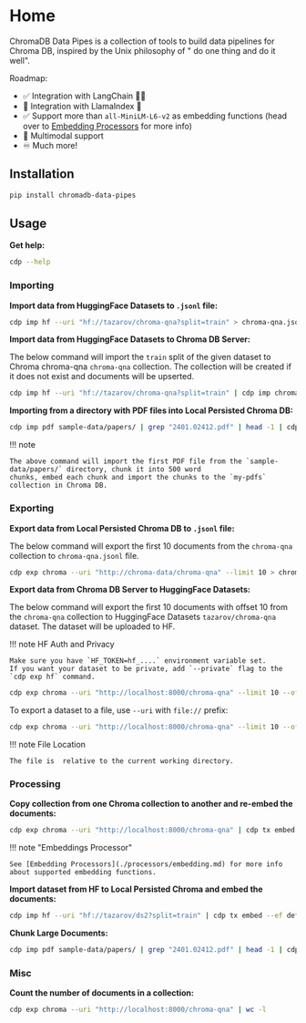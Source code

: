 # Home

ChromaDB Data Pipes is a collection of tools to build data pipelines for Chroma DB, inspired by the Unix philosophy of "
do one thing and do it well".

Roadmap:

- ✅ Integration with LangChain 🦜🔗
- 🚫 Integration with LlamaIndex 🦙
- ✅ Support more than `all-MiniLM-L6-v2` as embedding functions (head over
  to [Embedding Processors](./processors/embedding.md) for more info)
- 🚫 Multimodal support
- ♾️ Much more!

## Installation

```bash
pip install chromadb-data-pipes
```

## Usage

**Get help:**

```bash
cdp --help
```

### Importing

**Import data from HuggingFace Datasets to `.jsonl` file:**

```bash
cdp imp hf --uri "hf://tazarov/chroma-qna?split=train" > chroma-qna.jsonl
```

**Import data from HuggingFace Datasets to Chroma DB Server:**

The below command will import the `train` split of the given dataset to Chroma chroma-qna `chroma-qna` collection. The
collection will be created if it does not exist and documents will be upserted.

```bash
cdp imp hf --uri "hf://tazarov/chroma-qna?split=train" | cdp imp chroma --uri "http://localhost:8000/chroma-qna" --upsert --create
```

**Importing from a directory with PDF files into Local Persisted Chroma DB:**

```bash
cdp imp pdf sample-data/papers/ | grep "2401.02412.pdf" | head -1 | cdp tx chunk -s 500 | cdp tx embed --ef default | cdp imp chroma --uri "http://chroma-data/my-pdfs" --upsert --create
```

!!! note

    The above command will import the first PDF file from the `sample-data/papers/` directory, chunk it into 500 word
    chunks, embed each chunk and import the chunks to the `my-pdfs` collection in Chroma DB.

### Exporting

**Export data from Local Persisted Chroma DB to `.jsonl` file:**

The below command will export the first 10 documents from the `chroma-qna` collection to `chroma-qna.jsonl` file.

```bash
cdp exp chroma --uri "http://chroma-data/chroma-qna" --limit 10 > chroma-qna.jsonl
```

**Export data from Chroma DB Server to HuggingFace Datasets:**

The below command will export the first 10 documents with offset 10 from the `chroma-qna` collection to HuggingFace
Datasets `tazarov/chroma-qna` dataset. The dataset will be uploaded to HF.

!!! note HF Auth and Privacy

    Make sure you have `HF_TOKEN=hf_....` environment variable set.
    If you want your dataset to be private, add `--private` flag to the `cdp exp hf` command.

```bash
cdp exp chroma --uri "http://localhost:8000/chroma-qna" --limit 10 --offset 10 | cdp exp hf --uri "hf://tazarov/chroma-qna-modified"
```

To export a dataset to a file, use `--uri` with `file://` prefix:

```bash
cdp exp chroma --uri "http://localhost:8000/chroma-qna" --limit 10 --offset 10 | cdp exp hf --uri "file://chroma-qna"
```

!!! note File Location

    The file is  relative to the current working directory.

### Processing

**Copy collection from one Chroma collection to another and re-embed the documents:**

```bash
cdp exp chroma --uri "http://localhost:8000/chroma-qna" | cdp tx embed --ef default | cdp imp chroma --uri "http://localhost:8000/chroma-qna-def-emb" --upsert --create
```

!!! note "Embeddings Processor"

    See [Embedding Processors](./processors/embedding.md) for more info about supported embedding functions.

**Import dataset from HF to Local Persisted Chroma and embed the documents:**

```bash
cdp imp hf --uri "hf://tazarov/ds2?split=train" | cdp tx embed --ef default | cdp imp chroma --uri "file://chroma-data/chroma-qna-def-emb-hf" --upsert --create
```

**Chunk Large Documents:**

```bash
cdp imp pdf sample-data/papers/ | grep "2401.02412.pdf" | head -1 | cdp tx chunk -s 500
```

### Misc

**Count the number of documents in a collection:**

```bash
cdp exp chroma --uri "http://localhost:8000/chroma-qna" | wc -l
```
